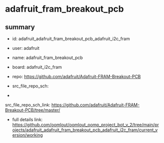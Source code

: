 # adafruit_fram_breakout_pcb
 
## summary 
* id: adafruit_adafruit_fram_breakout_pcb_adafruit_i2c_fram
* user: adafruit
* name: adafruit_fram_breakout_pcb
* board: adafruit_i2c_fram
* repo: https://github.com/adafruit/Adafruit-FRAM-Breakout-PCB



* src_file_repo_sch: 
*
 src_file_repo_sch_link: https://github.com/adafruit/Adafruit-FRAM-Breakout-PCB/tree/master/
* full details link: https://github.com/oomlout/oomlout_oomp_project_bot_v_2/tree/main/projects/adafruit_adafruit_fram_breakout_pcb_adafruit_i2c_fram/current_version/working  






